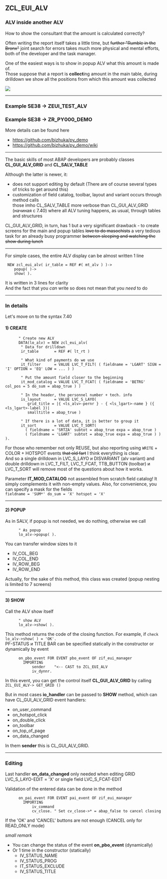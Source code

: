 ## ZCL_EUI_ALV

### ALV inside another ALV
How to show the consultant that the amount is calculated correctly?

Often writing the report itself takes a little time, but ~~further "Rumble in the Bronx"~~ joint search for errors takes much more physical and mental efforts, both of the developer and the task manager.

One of the easiest ways is to show in popup ALV what this amount is made of.<br/>
Those suppose that a report is **collect**ing amount in the main table, during drilldown we show all the positions from which this amount was collected   

![](https://raw.githubusercontent.com/wiki/bizhuka/py_demo/src/alv_0.png)

***

### Example SE38 -> ZEUI_TEST_ALV

### Example SE38 -> ZR_PY000_DEMO
More details can be found here
* https://github.com/bizhuka/py_demo
* https://github.com/bizhuka/py_demo/wiki

---

The basic skills of most ABAP developers are probably classes **CL_GUI_ALV_GRID** and **CL_SALV_TABLE**

Although the latter is newer, it:
* does not support editing by default (There are of course several types of tricks to get around this)
* customization of field catalog, toolbar, layout and variant occurs through method calls<br/>
those imho CL_SALV_TABLE more verbose than CL_GUI_ALV_GRID (начиная с 7.40) where all ALV tuning happens, as usual, through tables and structures 

CL_GUI_ALV_GRID, in turn, has 1 but a very significant drawback - to create screens for the main and popup tables ~~love to do masochists~~ a very tedious task for an already busy programmer ~~between sleeping and watching the show during lunch~~

***

For simple cases, the entire ALV display can be almost written 1 line

```abap
 NEW zcl_eui_alv( ir_table = REF #( mt_alv ) )->
    popup( )->
    show( ).
```

It is written in 3 lines for clarity<br/>
And the fact that you *can* write so does not mean that you *need* to do

***

### In details

Let's move on to the syntax 7.40

#### 1) CREATE
```abap
      " Create new ALV
      DATA(lo_alv) = NEW zcl_eui_alv(
       " Data for drilldown
       ir_table       = REF #( lt_rt )

       " What kind of payments do we use
       it_filter      = VALUE LVC_T_FILT( ( fieldname = 'LGART' SIGN = 'I' OPTION = 'EQ' LOW = ... ) )

       " Put the amount field closer to the beginning
       it_mod_catalog = VALUE LVC_T_FCAT( ( fieldname = 'BETRG' col_pos = 5 do_sum = abap_true ) )

       " In the header, the personnel number + tech. info
       is_layout      = VALUE LVC_S_LAYO(
          grid_title = |{ <ls_alv>-pernr } - { <ls_lgart>-name } ({ <ls_lgart>-label })|
          smalltitle = abap_true )

       " If there is a lot of data, it is better to group it
       it_sort        = VALUE LVC_T_SORT(
         ( fieldname = 'SRTZA' subtot = abap_true expa = abap_true )
         ( fieldname = 'LGART' subtot = abap_true expa = abap_true ) ) ).
```

For those who remember not only REUSE, but also reporting using `WRITE` + COLOR + HOTSPOT events ~~that old fart~~ I think everything is clear.<br/>
And so a single drilldown in LVC_S_LAYO и DISVARIANT (alv variant) and double drilldown in LVC_T_FILT, LVC_T_FCAT, TTB_BUTTON (toolbar) и LVC_T_SORT will remove most of the questions about how it works.

Parameter **IT_MOD_CATALOG** not assembled from scratch field catalog! It simply complements it with non-empty values. Also, for convenience, you can specify a mask for the fields<br/>
`fieldname = 'SUM*' do_sum = 'X' hotspot = 'X'`

---

#### 2) POPUP
As in SALV, if popup is not needed, we do nothing, otherwise we call

```abap
      " As popup
      lo_alv->popup( ).
```
You can transfer window sizes to it
* IV_COL_BEG
* IV_COL_END
* IV_ROW_BEG
* IV_ROW_END 

Actually, for the sake of this method, this class was created (popup nesting is limited to 7 screens)

---

#### 3) SHOW 
Call the ALV show itself

```abap
      " show ALV
      lo_alv->show( ).
```

This method returns the code of the closing function. For example, if `check lo_alv->show( ) = 'OK'.`<br/>
PF-STATUS и TITLE BAR can be specified statically in the constructor or dynamically by event
 
```abap
      on_pbo_event FOR EVENT pbo_event OF zif_eui_manager
        IMPORTING
            sender    "<-- CAST to ZCL_EUI_ALV
            iv_dynnr.
```

In this event, you can get the control itself **CL_GUI_ALV_GRID** by calling `ZCL_EUI_ALV-> GET_GRID ()`

But in most cases **io_handler** can be passed to **SHOW** method, which can have CL_GUI_ALV_GRID event handlers:
* on_user_command
* on_hotspot_click
* on_double_click
* on_toolbar
* on_top_of_page
* on_data_changed

In them **sender** this is CL_GUI_ALV_GRID.

---

### Editing

Last handler **on_data_changed** only needed when editing GRID LVC_S_LAYO-EDIT = 'X' or single field LVC_S_FCAT-EDIT

Validation of the entered data can be done in the method
```abap
      on_pai_event FOR EVENT pai_event OF zif_eui_manager
        IMPORTING
            iv_command
            cv_close. " Set cv_close->* = abap_false to cancel closing
```

If the 'OK' and 'CANCEL' buttons are not enough (CANCEL only for READ_ONLY mode)

*small remark*
* You can change the status of the event **on_pbo_event** (dynamically)
* Or 1 time in the constructor (statically)
  * IV_STATUS_NAME
  * IV_STATUS_PROG
  * IT_STATUS_EXCLUDE
  * IV_STATUS_TITLE